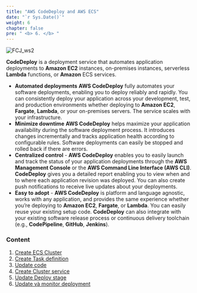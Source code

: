 ```yaml
---
title: "AWS CodeDeploy and AWS ECS"
date: "`r Sys.Date()`"
weight: 6
chapter: false
pre: " <b> 6. </b> "
---
```


![FCJ_ws2](/images/6.codedeploy/aws_codedeploy.png)

**CodeDeploy** is a deployment service that automates application deployments to **Amazon EC2** instances, on-premises instances, serverless **Lambda** functions, or **Amazon** ECS services.

- **Automated deployments** **AWS CodeDeploy** fully automates your software deployments, enabling you to deploy reliably and rapidly. You can consistently deploy your application across your development, test, and production environments whether deploying to **Amazon EC2**, **Fargate**, **Lambda**, or your on-premises servers. The service scales with your infrastructure.
- **Minimize downtime** **AWS CodeDeploy** helps maximize your application availability during the software deployment process. It introduces changes incrementally and tracks application health according to configurable rules. Software deployments can easily be stopped and rolled back if there are errors.
- **Centralized control** - **AWS CodeDeploy** enables you to easily launch and track the status of your application deployments through the **AWS Management Console** or the **AWS Command Line Interface (AWS CLI)**. **CodeDeploy** gives you a detailed report enabling you to view when and to where each application revision was deployed. You can also create push notifications to receive live updates about your deployments.
- **Easy to adopt** - **AWS CodeDeploy** is platform and language agnostic, works with any application, and provides the same experience whether you’re deploying to **Amazon EC2**, **Fargate**, or **Lambda**. You can easily reuse your existing setup code. **CodeDeploy** can also integrate with your existing software release process or continuous delivery toolchain (e.g., **CodePipeline**, **GitHub**, **Jenkins**).

### Content

1.  [Create ECS Cluster](6.1-cluster/)
2.  [Create Task definition](6.2-task_def)
3.  [Update code](6.3-code/)
4.  [Create Cluster service](6.4-service/)
5.  [Update Deploy stage](6.5-deploy_stage/)
6.  [Update và monitor deployment](6.6-deployment/)
